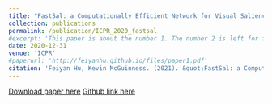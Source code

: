 ```yaml
---
title: "FastSal: a Computationally Efficient Network for Visual Saliency Prediction"
collection: publications
permalink: /publication/ICPR_2020_fastsal
#excerpt: 'This paper is about the number 1. The number 2 is left for future work.'
date: 2020-12-31
venue: 'ICPR'
#paperurl: 'http://feiyanhu.github.io/files/paper1.pdf'
citation: 'Feiyan Hu, Kevin McGuinness. (2021). &quot;FastSal: a Computationally Efficient Network for Visual Saliency Prediction.&quot; <i>International Conference on Pattern Recognition (ICPR) 2020</i>. '
---
```

<!--- This paper is about the number 1. The number 2 is left for future work.-->
[Download paper here](http://feiyanhu.github.io/files/paper1.pdf)
[Github link here](https://github.com/feiyanhu/FastSal)

<!--- Recommended citation: Your Name, You. (2009). "Paper Title Number 1." <i>Journal 1</i>. 1(1) .-->
